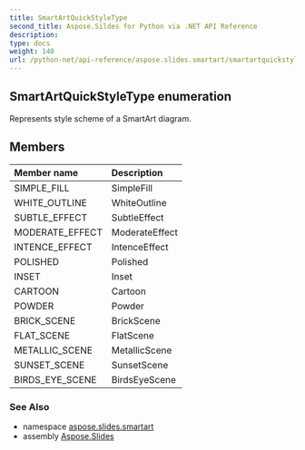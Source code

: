 ```yaml
---
title: SmartArtQuickStyleType
second_title: Aspose.Sildes for Python via .NET API Reference
description: 
type: docs
weight: 140
url: /python-net/api-reference/aspose.slides.smartart/smartartquickstyletype/
---
```


## SmartArtQuickStyleType enumeration

Represents style scheme of a SmartArt diagram.

## Members
| Member name | Description |
| :- | :- |
|SIMPLE_FILL|SimpleFill|
|WHITE_OUTLINE|WhiteOutline|
|SUBTLE_EFFECT|SubtleEffect|
|MODERATE_EFFECT|ModerateEffect|
|INTENCE_EFFECT|IntenceEffect|
|POLISHED|Polished|
|INSET|Inset|
|CARTOON|Cartoon|
|POWDER|Powder|
|BRICK_SCENE|BrickScene|
|FLAT_SCENE|FlatScene|
|METALLIC_SCENE|MetallicScene|
|SUNSET_SCENE|SunsetScene|
|BIRDS_EYE_SCENE|BirdsEyeScene|

### See Also

* namespace [aspose.slides.smartart](/slides/python-net/api-reference/aspose.slides.smartart/)
* assembly [Aspose.Slides](/slides/python-net/api-reference/)

